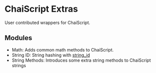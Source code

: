 # ChaiScript Extras

User contributed wrappers for ChaiScript.

## Modules

- Math: Adds common math methods to ChaiScript.
- String ID: String hashing with [string_id](https://github.com/foonathan/string_id)
- String Methods: Introduces some extra string methods to ChaiScript strings
